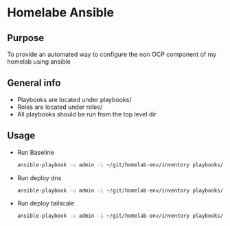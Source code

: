 # Homelabe Ansible

## Purpose

To provide an automated way to configure the non OCP component of my homelab using ansible

## General info

- Playbooks are located under playbooks/
- Roles are located under roles/
- All playbooks should be run from the top level dir

## Usage

- Run Baseline

    ```bash
    ansible-playbook -u admin -i ~/git/homelab-env/inventory playbooks/baseline.yml -kK
    ```

- Run deploy dns

    ```bash
    ansible-playbook -u admin -i ~/git/homelab-env/inventory playbooks/deploy_dns.yml --ask-vault-pass -kK
    ```

- Run deploy tailscale

    ```bash
    ansible-playbook -u admin -i ~/git/homelab-env/inventory playbooks/deploy_tailscale.yml -kK
    ```

